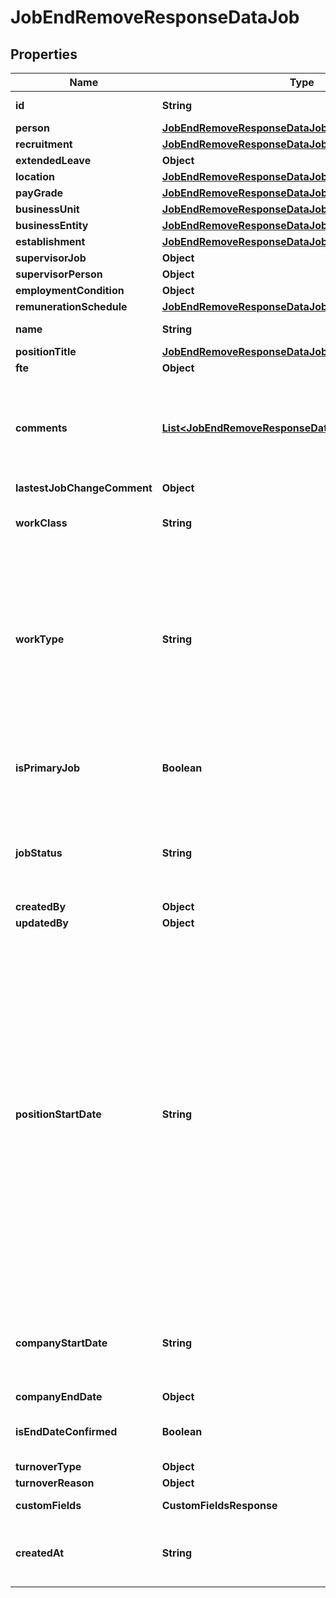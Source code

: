 

# JobEndRemoveResponseDataJob


## Properties

| Name | Type | Description | Notes |
|------------ | ------------- | ------------- | -------------|
|**id** | **String** | The identifier string for the [Job](https://developers.intellihr.io/docs/v1/). |  [optional] |
|**person** | [**JobEndRemoveResponseDataJobPerson**](JobEndRemoveResponseDataJobPerson.md) |  |  [optional] |
|**recruitment** | [**JobEndRemoveResponseDataJobRecruitment**](JobEndRemoveResponseDataJobRecruitment.md) |  |  [optional] |
|**extendedLeave** | **Object** |  |  [optional] |
|**location** | [**JobEndRemoveResponseDataJobLocation**](JobEndRemoveResponseDataJobLocation.md) |  |  [optional] |
|**payGrade** | [**JobEndRemoveResponseDataJobPayGrade**](JobEndRemoveResponseDataJobPayGrade.md) |  |  [optional] |
|**businessUnit** | [**JobEndRemoveResponseDataJobBusinessUnit**](JobEndRemoveResponseDataJobBusinessUnit.md) |  |  [optional] |
|**businessEntity** | [**JobEndRemoveResponseDataJobBusinessEntity**](JobEndRemoveResponseDataJobBusinessEntity.md) |  |  [optional] |
|**establishment** | [**JobEndRemoveResponseDataJobEstablishment**](JobEndRemoveResponseDataJobEstablishment.md) |  |  [optional] |
|**supervisorJob** | **Object** |  |  [optional] |
|**supervisorPerson** | **Object** |  |  [optional] |
|**employmentCondition** | **Object** |  |  [optional] |
|**remunerationSchedule** | [**JobEndRemoveResponseDataJobRemunerationSchedule**](JobEndRemoveResponseDataJobRemunerationSchedule.md) |  |  [optional] |
|**name** | **String** | The name of this [Job](https://developers.intellihr.io/docs/v1/). |  [optional] |
|**positionTitle** | [**JobEndRemoveResponseDataJobPositionTitle**](JobEndRemoveResponseDataJobPositionTitle.md) |  |  [optional] |
|**fte** | **Object** |  |  [optional] |
|**comments** | [**List&lt;JobEndRemoveResponseDataJobCommentsInner&gt;**](JobEndRemoveResponseDataJobCommentsInner.md) | An array of comment objects that annotate the reason for [Job](https://developers.intellihr.io/docs/v1/) changes. Will be an empty array when there has been no updates to the Job. |  [optional] |
|**lastestJobChangeComment** | **Object** |  |  [optional] |
|**workClass** | **String** | The [Work Class](https://developers.intellihr.io/docs/v1/) of this [Job](https://developers.intellihr.io/docs/v1/). This is extra details about the [Work Type](https://developers.intellihr.io/docs/v1/). |  [optional] |
|**workType** | **String** | This is the [Work Classification](https://developers.intellihr.io/docs/v1/) for this [Job](https://developers.intellihr.io/docs/v1/), it is used to differentiate between full-time and part time employees vs unpaid volunteers. Enum: &#x60;Permanent&#x60;, &#x60;Fixed Contract&#x60;, &#x60;Unpaid&#x60;, &#x60;Temporary/Casual&#x60;, &#x60;Independent Contract&#x60;. |  [optional] |
|**isPrimaryJob** | **Boolean** | Whether this job is the primary job on the [Person](https://developers.intellihr.io/docs/v1/). Only one job on a [Person](https://developers.intellihr.io/docs/v1/) can be primary at a time. |  [optional] |
|**jobStatus** | **String** | The current status of this job within this organisation. Enum: &#x60;Past Job&#x60;, &#x60;Future Job&#x60;, &#x60;Ending Job&#x60;, &#x60;Current Job&#x60;. |  [optional] |
|**createdBy** | **Object** |  |  [optional] |
|**updatedBy** | **Object** |  |  [optional] |
|**positionStartDate** | **String** | The start date of the current position the person is in. The gap between the &#x60;companyStartDate&#x60; and &#x60;positionStartDate&#x60; will be filled with \&quot;Previous position title\&quot; historical records, to correctly depict the person as having no information recorded for old job positions. This date will follow the format defined by [RFC3339](https://tools.ietf.org/html/rfc3339#section-5.6).   YYYY-MM-DD date formatting is also supported, although by using this format the date will be stored as the start of day in UTC time, not the requesting tenants timezone. |  [optional] |
|**companyStartDate** | **String** | The date this [Job](https://developers.intellihr.io/docs/v1/) started or will start within the organisation. This date will follow the format defined by [RFC3339](https://tools.ietf.org/html/rfc3339#section-5.6). |  [optional] |
|**companyEndDate** | **Object** |  |  [optional] |
|**isEndDateConfirmed** | **Boolean** | Whether the end date has been finalised within the intelliHR application. |  [optional] |
|**turnoverType** | **Object** |  |  [optional] |
|**turnoverReason** | **Object** |  |  [optional] |
|**customFields** | **CustomFieldsResponse** | The custom field values for this Job |  [optional] |
|**createdAt** | **String** | When this record was created. This date will follow the format defined by [RFC3339](https://tools.ietf.org/html/rfc3339#section-5.6). |  [optional] |



